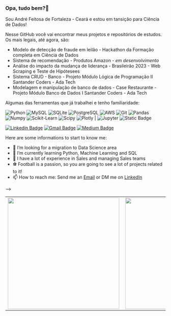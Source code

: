 ### Opa, tudo bem?👋

Sou André Feitosa de Fortaleza - Ceará e estou em tansição para Ciência de Dados!

Nesse GitHub você vai encontrar meus projetos e repositórios de estudos. Os mais legais, até agora, são:
- Modelo de detecção de fraude em leilão - Hackathon da Formação completa em Ciência de Dados
- Sistema de recomendação - Produtos Amazon - _em desenvolvimento_
- Análise do impacto da mudança de liderança - Brasileirão 2023 - Web Scraping e Teste de Hipótesees 
- Sistema CRUD - Banco - Projeto Módulo Lógica de Programação II Santander Coders - Ada Tech
- Modelagem e manipulação de banco de dados - Case Restaurante - Projeto Módulo Banco de Dados I Santander Coders - Ada Tech

Algumas das ferramentas que já trabalhei e tenho familiaridade:

![Python](https://img.shields.io/badge/python-3670A0?style=for-the-badge&logo=python)  ![MySQL](https://img.shields.io/badge/MySQL-00000F?style=for-the-badge&logo=mysql&logoColor=white)  ![SQLite](https://img.shields.io/badge/SQLite-000?style=for-the-badge&logo=sqlite&logoColor=07405E)  ![PostgreSQL](https://img.shields.io/badge/PostgreSQL-000?style=for-the-badge&logo=postgresql)  ![AWS](https://img.shields.io/badge/AWS-000.svg?style=for-the-badge&logo=amazon-aws&logoColor=white)  ![Git](https://img.shields.io/badge/GIT-E44C30?style=for-the-badge&logo=git&logoColor=white)  ![Pandas](	https://img.shields.io/badge/Pandas-2C2D72?style=for-the-badge&logo=pandas&logoColor=white)  ![Numpy](https://img.shields.io/badge/Numpy-777BB4?style=for-the-badge&logo=numpy&logoColor=white)  ![Scikit-Learn](https://img.shields.io/badge/scikit_learn-F7931E?style=for-the-badge&logo=scikit-learn&logoColor=white)  ![Scipy](https://img.shields.io/badge/SciPy-654FF0?style=for-the-badge&logo=SciPy&logoColor=white)  ![Plotly](https://img.shields.io/badge/-Plotly-black?style=for-the-badge&logo=Plotly) | ![Jupyter](https://img.shields.io/badge/-Jupyter-black?style=for-the-badge&logo=Jupyter)  ![Static Badge](https://img.shields.io/badge/selenium-43B02A?style=for-the-badge&logo=selenium)





[![Linkedin Badge](https://img.shields.io/badge/-LinkedIn-blue?style=flat-square&logo=Linkedin&logoColor=white&link=www.linkedin.com/in/andrefeitosa)](www.linkedin.com/in/andrefeitosa)
[![Gmail Badge](https://img.shields.io/badge/-Gmail-c14438?style=flat-square&logo=Gmail&logoColor=white&link=mailto:andrefeitosa9@gmail.com)](mailto:andrefeitosa9@gmail.com)
[![Medium Badge](https://img.shields.io/badge/@andrefeitosa9-black?style=flat-squarte&logo=medium&logoColor=white&link=https://medium.com/@andrefeitosa9)](https://medium.com/@andrefeitosa9)

Here are some informations to start to know me:

- 🔭 I’m looking for a migration to Data Science area
- 🌱 I’m currently learning Python, Machine Learning and SQL
- 💼 I have a lot of experience in Sales and managing Sales teams
- ⚽ Football is a passion, so you are going to see a lot of projects related to it!
- 📫 How to reach me: Send me an [Email](mailto:andrefeitosa9@gmail.com.br) or DM me on [LinkedIn](www.linkedin.com/in/andrefeitosa)

-->

  <table>
    <tr>
        <td><img width="350px" align="left" src="https://github-readme-stats.vercel.app/api/top-langs/?username=andrefeitosa9&show_icons=true&layout=compact&theme=solarized-light" /></td>
        <td><img width="350px" align="left" src="https://github-readme-stats.vercel.app/api?username=andrefeitosa9&show_icons=true&hide_rank=true&theme=solarized-light"/></td>
    </tr>   
</table>

